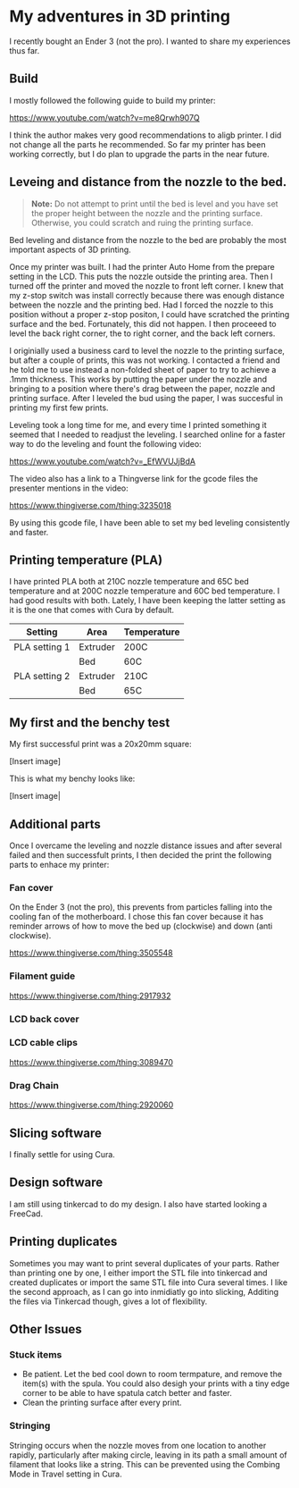 # My adventures in 3D printing

I recently bought an Ender 3 (not the pro). I wanted to share my experiences thus far.

## Build

I mostly followed the following guide to build my printer:

https://www.youtube.com/watch?v=me8Qrwh907Q

I think the author makes very good recommendations to aligb printer. I did not change all the parts he recommended. So far my printer has been working correctly, but I do plan to upgrade the parts in the near future.

## Leveing and distance from the nozzle to the bed.

> **Note:** Do not attempt to print until the bed is level and you have set the proper height between the nozzle and the printing surface. Otherwise, you could scratch and ruing the printing surface.

Bed leveling and distance from the nozzle to the bed are probably the most important aspects of 3D printing. 

Once my printer was built. I had the printer Auto Home from the prepare setting in the LCD. This puts the nozzle outside the printing area. Then I turned off the printer and moved the nozzle to front left corner. I knew that my z-stop switch was install correctly because there was enough distance between the nozzle and the printing bed. Had I forced the nozzle to this position without a proper z-stop positon, I could have scratched the printing surface and the bed. Fortunately, this did not happen. I then proceeed to level the back right corner, the to right corner, and the back left corners.

I originially used a business card to level the nozzle to the printing surface, but after a couple of prints, this was not working. I contacted a friend and he told me to use instead a non-folded sheet of paper to try to achieve a .1mm thickness. This works by putting the paper under the nozzle and bringing to a position where there's drag between the paper, nozzle and printing surface. After I leveled the bud using the paper, I was succesful in printing my first few prints. 

Leveling took a long time for me, and every time I printed something it seemed that I needed to readjust the leveling. I searched online for a faster way to do the leveling and fount the following video:

https://www.youtube.com/watch?v=_EfWVUJjBdA

The video also has a link to a Thingverse link for the gcode files the presenter mentions in the video:

https://www.thingiverse.com/thing:3235018

By using this gcode file, I have been able to set my bed leveling consistently and faster.

## Printing temperature (PLA)

I have printed PLA both at 210C nozzle temperature and 65C bed temperature and at 200C nozzle temperature and 60C bed temperature. I had good results with both. Lately, I have been keeping the latter setting as it is the one that comes with Cura by default.

| Setting | Area | Temperature |
| --- | --- | --- |
| PLA setting 1 | Extruder | 200C
|     | Bed | 60C
| PLA setting 2 | Extruder | 210C
|     | Bed | 65C


## My first and the benchy test

My first successful print was a 20x20mm square:

[Insert image]

This is what my benchy looks like:

[Insert image|

## Additional parts

Once I overcame the leveling and nozzle distance issues and after several failed and then successfult prints, I then decided the print the following parts to enhace my printer:

### Fan cover

On the Ender 3 (not the pro), this prevents from particles falling into the cooling fan of the motherboard. I chose this fan cover because it has reminder arrows of how to move the bed up (clockwise) and down (anti clockwise).

https://www.thingiverse.com/thing:3505548

### Filament guide

https://www.thingiverse.com/thing:2917932

### LCD back cover


### LCD cable clips

https://www.thingiverse.com/thing:3089470

### Drag Chain

https://www.thingiverse.com/thing:2920060

## Slicing software

I finally settle for using Cura.


## Design software

I am still using tinkercad to do my design. I also have started looking a FreeCad.

## Printing duplicates

Sometimes you may want to print several duplicates of your parts. Rather than printing one by one, I either import the STL file into tinkercad and created duplicates or import the same STL file into Cura several times. I like the second approach, as I can go into inmidiatly go into slicking, Additing the files via Tinkercad though, gives a lot of flexibility.


## Other Issues

### Stuck items

- Be patient. Let the bed cool down to room termpature, and remove the item(s) with the spula. You could also desigh your prints with a tiny edge corner to be able to have spatula catch better and faster.
- Clean the printing surface after every print.

### Stringing

Stringing occurs when the nozzle moves from one location to another rapidly, particularly after making circle, leaving in its path a small amount of filament that looks like a string. This can be prevented using the Combing Mode in Travel setting in Cura.
